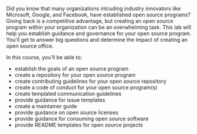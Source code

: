 Did you know that many organizations inlcuding industry innovators like Microsoft, Google, and Facebook, have established open source programs? Giving back is a competitive advantage, but creating an open source program within your organization can be an overwhelming task. This lab will help you establish guidance and governance for your open source program. You'll get to answer big questions and determine the impact of creating an open source office. 

In this course, you'll be able to:
- establish the goals of an open source program
- create a repository for your open source program
- create contributing guidelines for your open source repository
- create a code of conduct for your open source program(s)
- create templated communication guidelines
- provide guidance for issue templates
- create a maintainer guide
- provide guidance on open source licenses
- provide guidance for consuming open source software
- provide README templates for open source projects
